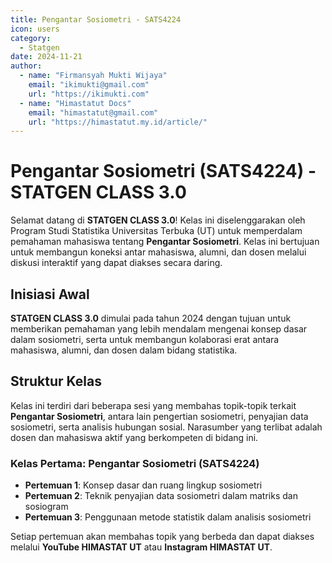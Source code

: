 ```yaml
--- 
title: Pengantar Sosiometri - SATS4224
icon: users
category:
  - Statgen
date: 2024-11-21
author:
  - name: "Firmansyah Mukti Wijaya"
    email: "ikimukti@gmail.com"
    url: "https://ikimukti.com"
  - name: "Himastatut Docs"
    email: "himastatut@gmail.com"
    url: "https://himastatut.my.id/article/"
--- 
```


# Pengantar Sosiometri (SATS4224) - STATGEN CLASS 3.0

Selamat datang di **STATGEN CLASS 3.0**! Kelas ini diselenggarakan oleh Program Studi Statistika Universitas Terbuka (UT) untuk memperdalam pemahaman mahasiswa tentang **Pengantar Sosiometri**. Kelas ini bertujuan untuk membangun koneksi antar mahasiswa, alumni, dan dosen melalui diskusi interaktif yang dapat diakses secara daring.

## Inisiasi Awal
**STATGEN CLASS 3.0** dimulai pada tahun 2024 dengan tujuan untuk memberikan pemahaman yang lebih mendalam mengenai konsep dasar dalam sosiometri, serta untuk membangun kolaborasi erat antara mahasiswa, alumni, dan dosen dalam bidang statistika.

## Struktur Kelas
Kelas ini terdiri dari beberapa sesi yang membahas topik-topik terkait **Pengantar Sosiometri**, antara lain pengertian sosiometri, penyajian data sosiometri, serta analisis hubungan sosial. Narasumber yang terlibat adalah dosen dan mahasiswa aktif yang berkompeten di bidang ini.

### Kelas Pertama: **Pengantar Sosiometri (SATS4224)**

- **Pertemuan 1**: Konsep dasar dan ruang lingkup sosiometri
- **Pertemuan 2**: Teknik penyajian data sosiometri dalam matriks dan sosiogram
- **Pertemuan 3**: Penggunaan metode statistik dalam analisis sosiometri

Setiap pertemuan akan membahas topik yang berbeda dan dapat diakses melalui **YouTube HIMASTAT UT** atau **Instagram HIMASTAT UT**.


<Catalog />


<GitContributors />
<GitChangelog />